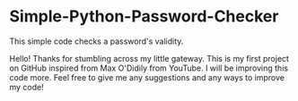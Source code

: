 # Simple-Python-Password-Checker
This simple code checks a password's validity. 

Hello! Thanks for stumbling across my little gateway. This is my first project on GitHub inspired from Max O'Didily from YouTube. 
I will be improving this code more. Feel free to give me any suggestions and any ways to improve my code! 

